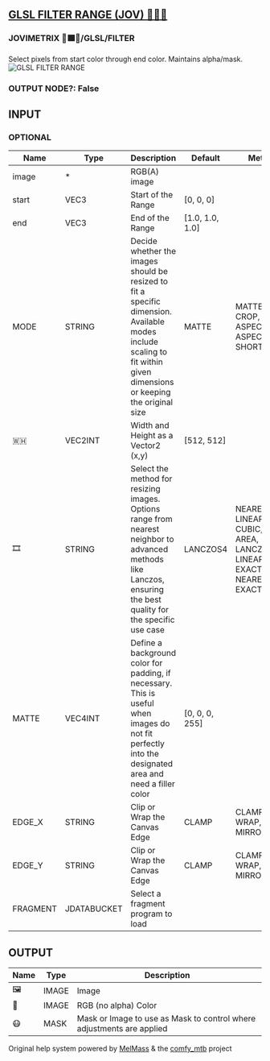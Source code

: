 [GLSL FILTER RANGE (JOV) 🧙🏽‍♀️](https://github.com/Amorano/Jovimetrix-examples/blob/master/node/GLSL%20FILTER%20RANGE/GLSL%20FILTER%20RANGE.md)
-----------------------------------------------------------------------------------------------------------------------------------------------
### JOVIMETRIX 🔺🟩🔵/GLSL/FILTER
Select pixels from start color through end color. Maintains alpha/mask.
![GLSL FILTER RANGE](https://raw.githubusercontent.com/Amorano/Jovimetrix-examples/master/node/GLSL%20FILTER%20RANGE/GLSL%20FILTER%20RANGE.png)
### OUTPUT NODE?: False
INPUT
-----
### OPTIONAL
| Name | Type | Description | Default | Meta |
| --- | --- | --- | --- | --- |
| image | \* | RGB(A) image |  |  |
| start | VEC3 | Start of the Range | [0, 0, 0] |  |
| end | VEC3 | End of the Range | [1.0, 1.0, 1.0] |  |
| MODE | STRING | Decide whether the images should be resized to fit a specific dimension. Available modes include scaling to fit within given dimensions or keeping the original size | MATTE | MATTE, CROP, FIT, ASPECT, ASPECT SHORT |
| 🇼🇭 | VEC2INT | Width and Height as a Vector2 (x,y) | [512, 512] |  |
| 🎞️ | STRING | Select the method for resizing images. Options range from nearest neighbor to advanced methods like Lanczos, ensuring the best quality for the specific use case | LANCZOS4 | NEAREST, LINEAR, CUBIC, AREA, LANCZOS4, LINEAR EXACT, NEAREST EXACT |
| MATTE | VEC4INT | Define a background color for padding, if necessary. This is useful when images do not fit perfectly into the designated area and need a filler color | [0, 0, 0, 255] |  |
| EDGE\_X | STRING | Clip or Wrap the Canvas Edge | CLAMP | CLAMP, WRAP, MIRROR |
| EDGE\_Y | STRING | Clip or Wrap the Canvas Edge | CLAMP | CLAMP, WRAP, MIRROR |
| FRAGMENT | JDATABUCKET | Select a fragment program to load |  |  |
OUTPUT
------
| Name | Type | Description |
| --- | --- | --- |
| 🖼️ | IMAGE | Image |
| 🌈 | IMAGE | RGB (no alpha) Color |
| 😷 | MASK | Mask or Image to use as Mask to control where adjustments are applied |
Original help system powered by [MelMass](https://github.com/melMass) & the [comfy\_mtb](https://github.com/melMass/comfy_mtb) project